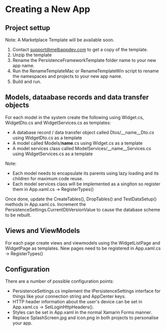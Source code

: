 # Creating a New App

## Project settup 
Note: A Marketplace Template will be available soon.


1. Contact [support@melbappdev.com](mailto:support@melbappdev.com) to get a copy of the template.
2. Unzip the template
3. Rename the PersistenceFrameworkTemplate folder name to your new app name.
4. Run the RenameTemplateMac or RenameTemplateWin script to rename the namespaces and projects to your new app name.
5. Build and run.

## <a id="DTOs"></a>Models, dataabase records and data transfer objects
For each model in the system create the following using Widget.cs, WidgetDto.cs and WidgetServices.cs as templates:
* A database record / data transfer object called Dtos/__name__Dto.cs using WidgetDto.cs as a template
* A model called Models/__name__.cs using Widget.cs as a template
* A model services class called ModelServices/__name__Services.cs using WidgetServices.cs as a template

Note:
* Each model needs to encapsulate its parents using lazy loading and its children for maximum code reuse.
* Each model services class will be implemented as a singlton so register them in App.xaml.cs  ->  RegisterTypes()

Once done, update the CreateTables(), DropTables() and TestDataSetup() methods in App.xaml.cs.
Increment the PersistenceSettings.CurrentDbVersionValue to cause the database scheme to be rebuilt.

## Views and ViewModels
For each page create views and viewmodels using the WidgetListPage and WidgetPage as templates.
New pages need to be registered in App.xaml.cs  ->  RegisterTypes()

## Configuration
There are a number of possible configuration points:
* PersistenceSettings.cs implement the IPersistenceSettings interface for things like your connection string and AppCenter keys.
* HTTP header information about the user's device can be set in App.xaml.cs  ->  SetLoginHttpHeaders().
* Styles can be set in App.xaml in the normal Xamarin Forms manner.
* Replace SplashScreen.jpg and icon.png in both projects to personalise your app.
